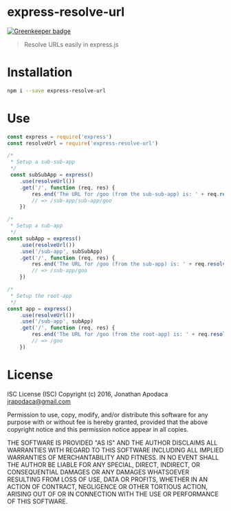 express-resolve-url
===================

[![Greenkeeper badge](https://badges.greenkeeper.io/jrop/express-resolve-url.svg)](https://greenkeeper.io/)

> Resolve URLs easily in express.js

# Installation

```sh
npm i --save express-resolve-url
```

# Use

```js
const express = require('express')
const resolveUrl = require('express-resolve-url')

/*
 * Setup a sub-sub-app
 */
 const subSubApp = express()
 	.use(resolveUrl())
 	.get('/', function (req, res) {
 		res.end('The URL for /goo (from the sub-sub-app) is: ' + req.resolveUrl('/goo'))
 		// => /sub-app/sub-app/goo
 	})

/*
 * Setup a sub-app
 */
const subApp = express()
	.use(resolveUrl())
	.use('/sub-app', subSubApp)
	.get('/', function (req, res) {
		res.end('The URL for /goo (from the sub-app) is: ' + req.resolveUrl('/goo'))
		// => /sub-app/goo
	})

/*
 * Setup the root-app
 */
const app = express()
	.use(resolveUrl())
	.use('/sub-app', subApp)
	.get('/', function (req, res) {
		res.end('The URL for /goo (from the root-app) is: ' + req.resolveUrl('/goo'))
		// => /goo
	})
```

# License

ISC License (ISC) Copyright (c) 2016, Jonathan Apodaca jrapodaca@gmail.com

Permission to use, copy, modify, and/or distribute this software for any purpose with or without fee is hereby granted, provided that the above copyright notice and this permission notice appear in all copies.

THE SOFTWARE IS PROVIDED "AS IS" AND THE AUTHOR DISCLAIMS ALL WARRANTIES WITH REGARD TO THIS SOFTWARE INCLUDING ALL IMPLIED WARRANTIES OF MERCHANTABILITY AND FITNESS. IN NO EVENT SHALL THE AUTHOR BE LIABLE FOR ANY SPECIAL, DIRECT, INDIRECT, OR CONSEQUENTIAL DAMAGES OR ANY DAMAGES WHATSOEVER RESULTING FROM LOSS OF USE, DATA OR PROFITS, WHETHER IN AN ACTION OF CONTRACT, NEGLIGENCE OR OTHER TORTIOUS ACTION, ARISING OUT OF OR IN CONNECTION WITH THE USE OR PERFORMANCE OF THIS SOFTWARE.

